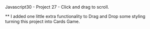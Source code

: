 Javascript30 - Project 27 - Click and drag to scroll.

\*\* I added one little extra functionality to Drag and Drop some styling turning this project into Cards Game.
